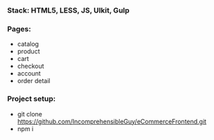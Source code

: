 
### Stack: HTML5, LESS, JS, UIkit, Gulp

### Pages:
- catalog
- product
- cart
- checkout
- account
- order detail

### Project setup:
- git clone https://github.com/IncomprehensibleGuy/eCommerceFrontend.git
- npm i
